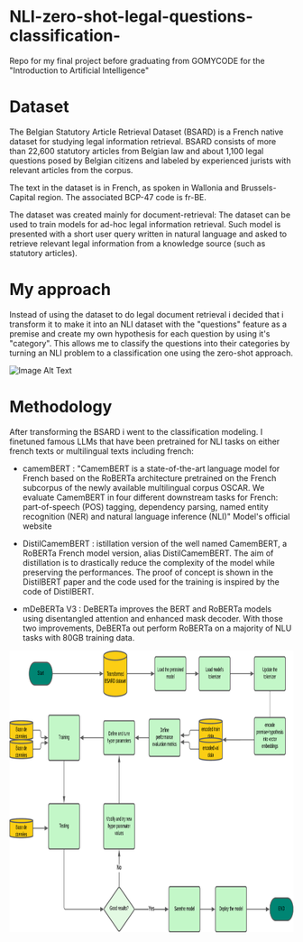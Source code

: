 # NLI-zero-shot-legal-questions-classification-
Repo for my final project before graduating from GOMYCODE for the "Introduction to Artificial Intelligence" 

# Dataset
The Belgian Statutory Article Retrieval Dataset (BSARD) is a French native dataset for studying legal information retrieval. BSARD consists of more than 22,600 statutory articles from Belgian law and about 1,100 legal questions posed by Belgian citizens and labeled by experienced jurists with relevant articles from the corpus.

The text in the dataset is in French, as spoken in Wallonia and Brussels-Capital region. The associated BCP-47 code is fr-BE.

The dataset was created mainly for document-retrieval: The dataset can be used to train models for ad-hoc legal information retrieval. Such model is presented with a short user query written in natural language and asked to retrieve relevant legal information from a knowledge source (such as statutory articles).

# My approach

Instead of using the dataset to do legal document retrieval i decided that i transform it to make it into an NLI dataset with the "questions" feature as a premise and create my own hypothesis for each question by using it's "category". This allows me to classify the questions into their categories by turning an NLI problem to a classification one using the zero-shot approach.

<img src="NLI zero shot.png" alt="Image Alt Text" width="800" height="300">

# Methodology
After transforming the BSARD i went to the classification modeling. I finetuned famous LLMs that have been pretrained for NLI tasks on either french texts or multilingual texts including french:

* camemBERT : "CamemBERT is a state-of-the-art language model for French based on the RoBERTa architecture pretrained on the French subcorpus of the newly available multilingual corpus OSCAR. We evaluate CamemBERT in four different downstream tasks for French: part-of-speech (POS) tagging, dependency parsing, named entity recognition (NER) and natural language inference (NLI)" Model's official website

* DistilCamemBERT : istillation version of the well named CamemBERT, a RoBERTa French model version, alias DistilCamemBERT. The aim of distillation is to drastically reduce the complexity of the model while preserving the performances. The proof of concept is shown in the DistilBERT paper and the code used for the training is inspired by the code of DistilBERT.

* mDeBERTa V3 : DeBERTa improves the BERT and RoBERTa models using disentangled attention and enhanced mask decoder. With those two improvements, DeBERTa out perform RoBERTa on a majority of NLU tasks with 80GB training data.

<img src="Diagramme NLI_zero-shot - Page 1.png" alt="Image Alt Text" width="900" height="500">



